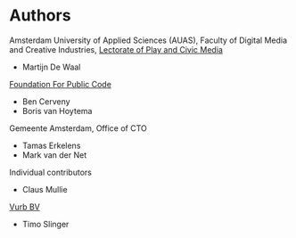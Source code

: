 # Authors

Amsterdam University of Applied Sciences (AUAS), Faculty of Digital Media and Creative Industries, [Lectorate of Play and Civic Media](https://www.amsterdamuas.com/create-it/shared-content/research-groups/play-and-civic-media/play-and-civic-media.html)

* Martijn De Waal

[Foundation For Public Code](https://publiccode.net)

* Ben Cerveny
* Boris van Hoytema

Gemeente Amsterdam, Office of CTO

* Tamas Erkelens
* Mark van der Net

Individual contributors

* Claus Mullie

[Vurb BV](https://vurb.agency)

* Timo Slinger
